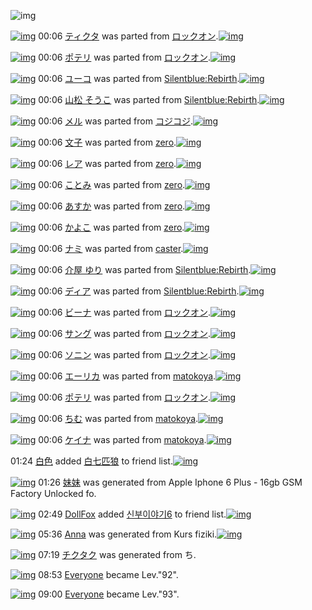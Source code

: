 ![img](http://gdrive-cdn.herokuapp.com/get/0B-nxIpt4DE2TdGhPalFPcFpSY0E/512px-barcode.png)

[![img](http://www.deviantsart.com/2l3fqom.png)](http://www.barcodekanojo.com/kanojo/2569059/%E3%83%86%E3%82%A3%E3%82%AF%E3%82%BF) 00:06 [ティクタ](http://www.barcodekanojo.com/kanojo/2569059/%E3%83%86%E3%82%A3%E3%82%AF%E3%82%BF) was parted from [ロックオン](http://www.barcodekanojo.com/kanojo/2569059/%E3%83%86%E3%82%A3%E3%82%AF%E3%82%BF).[![img](http://www.deviantsart.com/2musf1g.jpeg)](http://www.barcodekanojo.com/user/241643/%E3%83%AD%E3%83%83%E3%82%AF%E3%82%AA%E3%83%B3) 

[![img](http://www.deviantsart.com/3h27sc3.png)](http://www.barcodekanojo.com/kanojo/2646540/%E3%83%9D%E3%83%86%E3%83%AA) 00:06 [ポテリ](http://www.barcodekanojo.com/kanojo/2646540/%E3%83%9D%E3%83%86%E3%83%AA) was parted from [ロックオン](http://www.barcodekanojo.com/kanojo/2646540/%E3%83%9D%E3%83%86%E3%83%AA).[![img](http://www.deviantsart.com/2musf1g.jpeg)](http://www.barcodekanojo.com/user/241643/%E3%83%AD%E3%83%83%E3%82%AF%E3%82%AA%E3%83%B3) 

[![img](http://www.deviantsart.com/36qt20.png)](http://www.barcodekanojo.com/kanojo/2656355/%E3%83%A6%E3%83%BC%E3%82%B3) 00:06 [ユーコ](http://www.barcodekanojo.com/kanojo/2656355/%E3%83%A6%E3%83%BC%E3%82%B3) was parted from [Silentblue:Rebirth](http://www.barcodekanojo.com/kanojo/2656355/%E3%83%A6%E3%83%BC%E3%82%B3).[![img](http://www.deviantsart.com/15ngf32.jpeg)](http://www.barcodekanojo.com/user/235162/Silentblue%3ARebirth) 

[![img](http://www.deviantsart.com/2i2dpde.png)](http://www.barcodekanojo.com/kanojo/3100512/%E5%B1%B1%E6%9D%BE%20%E3%81%9D%E3%81%86%E3%81%93) 00:06 [山松 そうこ](http://www.barcodekanojo.com/kanojo/3100512/%E5%B1%B1%E6%9D%BE%20%E3%81%9D%E3%81%86%E3%81%93) was parted from [Silentblue:Rebirth](http://www.barcodekanojo.com/kanojo/3100512/%E5%B1%B1%E6%9D%BE%20%E3%81%9D%E3%81%86%E3%81%93).[![img](http://www.deviantsart.com/15ngf32.jpeg)](http://www.barcodekanojo.com/user/235162/Silentblue%3ARebirth) 

[![img](http://www.deviantsart.com/fo89na.png)](http://www.barcodekanojo.com/kanojo/2710433/%E3%83%A1%E3%83%AB) 00:06 [メル](http://www.barcodekanojo.com/kanojo/2710433/%E3%83%A1%E3%83%AB) was parted from [コジコジ](http://www.barcodekanojo.com/kanojo/2710433/%E3%83%A1%E3%83%AB).[![img](http://www.deviantsart.com/2dkh5sf.jpeg)](http://www.barcodekanojo.com/user/201286/%E3%82%B3%E3%82%B8%E3%82%B3%E3%82%B8) 

[![img](http://www.deviantsart.com/33ros20.png)](http://www.barcodekanojo.com/kanojo/2517698/%E6%96%87%E5%AD%90) 00:06 [文子](http://www.barcodekanojo.com/kanojo/2517698/%E6%96%87%E5%AD%90) was parted from [zero](http://www.barcodekanojo.com/kanojo/2517698/%E6%96%87%E5%AD%90).[![img](http://www.deviantsart.com/2csu0d.jpeg)](http://www.barcodekanojo.com/user/209011/zero) 

[![img](http://www.deviantsart.com/2vmedl8.png)](http://www.barcodekanojo.com/kanojo/2555961/%E3%83%AC%E3%82%A2) 00:06 [レア](http://www.barcodekanojo.com/kanojo/2555961/%E3%83%AC%E3%82%A2) was parted from [zero](http://www.barcodekanojo.com/kanojo/2555961/%E3%83%AC%E3%82%A2).[![img](http://www.deviantsart.com/2csu0d.jpeg)](http://www.barcodekanojo.com/user/209011/zero) 

[![img](http://www.deviantsart.com/20aticb.png)](http://www.barcodekanojo.com/kanojo/2874203/%E3%81%93%E3%81%A8%E3%81%BF) 00:06 [ことみ](http://www.barcodekanojo.com/kanojo/2874203/%E3%81%93%E3%81%A8%E3%81%BF) was parted from [zero](http://www.barcodekanojo.com/kanojo/2874203/%E3%81%93%E3%81%A8%E3%81%BF).[![img](http://www.deviantsart.com/2csu0d.jpeg)](http://www.barcodekanojo.com/user/209011/zero) 

[![img](http://www.deviantsart.com/1g8s69a.png)](http://www.barcodekanojo.com/kanojo/2666014/%E3%81%82%E3%81%99%E3%81%8B) 00:06 [あすか](http://www.barcodekanojo.com/kanojo/2666014/%E3%81%82%E3%81%99%E3%81%8B) was parted from [zero](http://www.barcodekanojo.com/kanojo/2666014/%E3%81%82%E3%81%99%E3%81%8B).[![img](http://www.deviantsart.com/2csu0d.jpeg)](http://www.barcodekanojo.com/user/209011/zero) 

[![img](http://www.deviantsart.com/2424bgc.png)](http://www.barcodekanojo.com/kanojo/1478482/%E3%81%8B%E3%82%88%E3%81%93) 00:06 [かよこ](http://www.barcodekanojo.com/kanojo/1478482/%E3%81%8B%E3%82%88%E3%81%93) was parted from [zero](http://www.barcodekanojo.com/kanojo/1478482/%E3%81%8B%E3%82%88%E3%81%93).[![img](http://www.deviantsart.com/2csu0d.jpeg)](http://www.barcodekanojo.com/user/209011/zero) 

[![img](http://www.deviantsart.com/1f5t8be.png)](http://www.barcodekanojo.com/kanojo/2379260/%E3%83%8A%E3%83%9F) 00:06 [ナミ](http://www.barcodekanojo.com/kanojo/2379260/%E3%83%8A%E3%83%9F) was parted from [caster](http://www.barcodekanojo.com/kanojo/2379260/%E3%83%8A%E3%83%9F).[![img](http://www.deviantsart.com/n3nut1.jpeg)](http://www.barcodekanojo.com/user/240377/caster) 

[![img](http://www.deviantsart.com/laiml6.png)](http://www.barcodekanojo.com/kanojo/3151923/%E4%BB%8B%E5%B1%8B%20%E3%82%86%E3%82%8A) 00:06 [介屋 ゆり](http://www.barcodekanojo.com/kanojo/3151923/%E4%BB%8B%E5%B1%8B%20%E3%82%86%E3%82%8A) was parted from [Silentblue:Rebirth](http://www.barcodekanojo.com/kanojo/3151923/%E4%BB%8B%E5%B1%8B%20%E3%82%86%E3%82%8A).[![img](http://www.deviantsart.com/15ngf32.jpeg)](http://www.barcodekanojo.com/user/235162/Silentblue%3ARebirth) 

[![img](http://www.deviantsart.com/194qq7f.png)](http://www.barcodekanojo.com/kanojo/1760084/%E3%83%87%E3%82%A3%E3%82%A2) 00:06 [ディア](http://www.barcodekanojo.com/kanojo/1760084/%E3%83%87%E3%82%A3%E3%82%A2) was parted from [Silentblue:Rebirth](http://www.barcodekanojo.com/kanojo/1760084/%E3%83%87%E3%82%A3%E3%82%A2).[![img](http://www.deviantsart.com/15ngf32.jpeg)](http://www.barcodekanojo.com/user/235162/Silentblue%3ARebirth) 

[![img](http://www.deviantsart.com/10cc2u8.png)](http://www.barcodekanojo.com/kanojo/2425083/%E3%83%93%E3%83%BC%E3%83%8A) 00:06 [ビーナ](http://www.barcodekanojo.com/kanojo/2425083/%E3%83%93%E3%83%BC%E3%83%8A) was parted from [ロックオン](http://www.barcodekanojo.com/kanojo/2425083/%E3%83%93%E3%83%BC%E3%83%8A).[![img](http://www.deviantsart.com/2musf1g.jpeg)](http://www.barcodekanojo.com/user/241643/%E3%83%AD%E3%83%83%E3%82%AF%E3%82%AA%E3%83%B3) 

[![img](http://www.deviantsart.com/ilafre.png)](http://www.barcodekanojo.com/kanojo/2626169/%E3%82%B5%E3%83%B3%E3%82%B0) 00:06 [サング](http://www.barcodekanojo.com/kanojo/2626169/%E3%82%B5%E3%83%B3%E3%82%B0) was parted from [ロックオン](http://www.barcodekanojo.com/kanojo/2626169/%E3%82%B5%E3%83%B3%E3%82%B0).[![img](http://www.deviantsart.com/2musf1g.jpeg)](http://www.barcodekanojo.com/user/241643/%E3%83%AD%E3%83%83%E3%82%AF%E3%82%AA%E3%83%B3) 

[![img](http://www.deviantsart.com/3j30joc.png)](http://www.barcodekanojo.com/kanojo/2594540/%E3%82%BD%E3%83%8B%E3%83%B3) 00:06 [ソニン](http://www.barcodekanojo.com/kanojo/2594540/%E3%82%BD%E3%83%8B%E3%83%B3) was parted from [ロックオン](http://www.barcodekanojo.com/kanojo/2594540/%E3%82%BD%E3%83%8B%E3%83%B3).[![img](http://www.deviantsart.com/2musf1g.jpeg)](http://www.barcodekanojo.com/user/241643/%E3%83%AD%E3%83%83%E3%82%AF%E3%82%AA%E3%83%B3) 

[![img](http://www.deviantsart.com/3fr6i00.png)](http://www.barcodekanojo.com/kanojo/3190258/%E3%82%A8%E3%83%BC%E3%83%AA%E3%82%AB) 00:06 [エーリカ](http://www.barcodekanojo.com/kanojo/3190258/%E3%82%A8%E3%83%BC%E3%83%AA%E3%82%AB) was parted from [matokoya](http://www.barcodekanojo.com/kanojo/3190258/%E3%82%A8%E3%83%BC%E3%83%AA%E3%82%AB).[![img](http://www.deviantsart.com/2qe0j45.jpeg)](http://www.barcodekanojo.com/user/24932/matokoya) 

[![img](http://www.deviantsart.com/2itt15v.png)](http://www.barcodekanojo.com/kanojo/2575184/%E3%83%9D%E3%83%86%E3%83%AA) 00:06 [ポテリ](http://www.barcodekanojo.com/kanojo/2575184/%E3%83%9D%E3%83%86%E3%83%AA) was parted from [ロックオン](http://www.barcodekanojo.com/kanojo/2575184/%E3%83%9D%E3%83%86%E3%83%AA).[![img](http://www.deviantsart.com/2musf1g.jpeg)](http://www.barcodekanojo.com/user/241643/%E3%83%AD%E3%83%83%E3%82%AF%E3%82%AA%E3%83%B3) 

[![img](http://www.deviantsart.com/2950ji5.png)](http://www.barcodekanojo.com/kanojo/2021193/%E3%81%A1%E3%82%80) 00:06 [ちむ](http://www.barcodekanojo.com/kanojo/2021193/%E3%81%A1%E3%82%80) was parted from [matokoya](http://www.barcodekanojo.com/kanojo/2021193/%E3%81%A1%E3%82%80).[![img](http://www.deviantsart.com/2qe0j45.jpeg)](http://www.barcodekanojo.com/user/24932/matokoya) 

[![img](http://www.deviantsart.com/3usi8go.png)](http://www.barcodekanojo.com/kanojo/1875596/%E3%82%B1%E3%82%A4%E3%83%8A) 00:06 [ケイナ](http://www.barcodekanojo.com/kanojo/1875596/%E3%82%B1%E3%82%A4%E3%83%8A) was parted from [matokoya](http://www.barcodekanojo.com/kanojo/1875596/%E3%82%B1%E3%82%A4%E3%83%8A).[![img](http://www.deviantsart.com/2qe0j45.jpeg)](http://www.barcodekanojo.com/user/24932/matokoya) 

01:24 [白色](http://www.barcodekanojo.com/user/499528/%E7%99%BD%E8%89%B2) added [白七匹狼](http://www.barcodekanojo.com/kanojo/2761354/%E7%99%BD%E4%B8%83%E5%8C%B9%E7%8B%BC) to friend list.[![img](http://www.deviantsart.com/1ndk1t0.png)](http://www.barcodekanojo.com/kanojo/2761354/%E7%99%BD%E4%B8%83%E5%8C%B9%E7%8B%BC) 

[![img](http://www.deviantsart.com/1hrrj9i.png)](http://www.barcodekanojo.com/kanojo/3191387/%E5%A6%B9%E5%A6%B9) 01:26 [妹妹](http://www.barcodekanojo.com/kanojo/3191387/%E5%A6%B9%E5%A6%B9) was generated from Apple Iphone 6 Plus - 16gb GSM Factory Unlocked fo.

[![img](http://www.deviantsart.com/303t8a8.jpeg)](http://www.barcodekanojo.com/user/499530/DollFox) 02:49 [DollFox](http://www.barcodekanojo.com/user/499530/DollFox) added [신부이야기6](http://www.barcodekanojo.com/kanojo/2998062/%EC%8B%A0%EB%B6%80%EC%9D%B4%EC%95%BC%EA%B8%B06) to friend list.[![img](http://www.deviantsart.com/32nas9f.png)](http://www.barcodekanojo.com/kanojo/2998062/%EC%8B%A0%EB%B6%80%EC%9D%B4%EC%95%BC%EA%B8%B06) 

[![img](http://www.deviantsart.com/2j8n1g8.png)](http://www.barcodekanojo.com/kanojo/3191388/Anna) 05:36 [Anna](http://www.barcodekanojo.com/kanojo/3191388/Anna) was generated from Kurs fiziki.[![img](http://www.deviantsart.com/6vc3n3.jpeg)](http://www.barcodekanojo.com/product_images/barcode/6015766/1420490165/Kurs%20fiziki.jpg) 

[![img](http://www.deviantsart.com/6f8tk1.png)](http://www.barcodekanojo.com/kanojo/3191389/%E3%83%81%E3%82%AF%E3%82%BF%E3%82%AF) 07:19 [チクタク](http://www.barcodekanojo.com/kanojo/3191389/%E3%83%81%E3%82%AF%E3%82%BF%E3%82%AF) was generated from ち.

[![img](http://www.deviantsart.com/3cp16cr.jpeg)](http://www.barcodekanojo.com/user/229080/Everyone) 08:53 [Everyone](http://www.barcodekanojo.com/user/229080/Everyone) became Lev."92".

[![img](http://www.deviantsart.com/3cp16cr.jpeg)](http://www.barcodekanojo.com/user/229080/Everyone) 09:00 [Everyone](http://www.barcodekanojo.com/user/229080/Everyone) became Lev."93".

